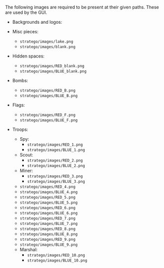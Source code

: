 The following images are required to be present at their given
paths. These are used by the GUI.

- Backgrounds and logos:

- Misc pieces:
    - `stratego/images/lake.png`
    - `stratego/images/blank.png`

- Hidden spaces:
    - `stratego/images/RED_blank.png`
    - `stratego/images/BLUE_blank.png`

- Bombs:
    - `stratego/images/RED_B.png`
    - `stratego/images/BLUE_B.png`

- Flags:
    - `stratego/images/RED_F.png`
    - `stratego/images/BLUE_F.png`

- Troops:
    - Spy:
        - `stratego/images/RED_1.png`
        - `stratego/images/BLUE_1.png`
    - Scout:
        - `stratego/images/RED_2.png`
        - `stratego/images/BLUE_2.png`
    - Miner:
        - `stratego/images/RED_3.png`
        - `stratego/images/BLUE_3.png`
    - `stratego/images/RED_4.png`
    - `stratego/images/BLUE_4.png`
    - `stratego/images/RED_5.png`
    - `stratego/images/BLUE_5.png`
    - `stratego/images/RED_6.png`
    - `stratego/images/BLUE_6.png`
    - `stratego/images/RED_7.png`
    - `stratego/images/BLUE_7.png`
    - `stratego/images/RED_8.png`
    - `stratego/images/BLUE_8.png`
    - `stratego/images/RED_9.png`
    - `stratego/images/BLUE_9.png`
    - Marshal:
        - `stratego/images/RED_10.png`
        - `stratego/images/BLUE_10.png`